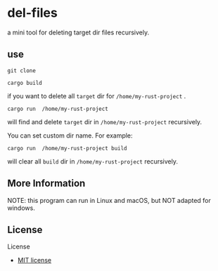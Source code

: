 # del-files

a mini tool for deleting target dir files recursively.

## use

`git clone `

`cargo build`

if you want to delete all `target` dir for  `/home/my-rust-project` .

`cargo run  /home/my-rust-project`

will find and delete `target` dir in `/home/my-rust-project` recursively.

You can set custom dir name. For example:

`cargo run  /home/my-rust-project build`

will clear all `build` dir in  `/home/my-rust-project` recursively.

## More Information

NOTE: this program can run in Linux and macOS, but NOT adapted for windows. 

## License

License

- [MIT license](https://github.com/zongwu233/del-files/blob/master/LICENSE)

